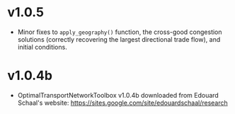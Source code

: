 # v1.0.5
- Minor fixes to `apply_geography()` function, the cross-good congestion solutions (correctly recovering the largest directional trade flow), and initial conditions. 

# v1.0.4b
- OptimalTransportNetworkToolbox v1.0.4b downloaded from Edouard Schaal's website: https://sites.google.com/site/edouardschaal/research

